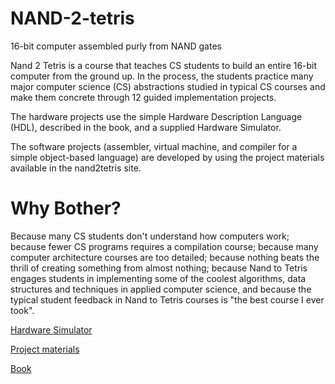 # NAND-2-tetris
16-bit computer assembled purly from NAND gates

Nand 2 Tetris is a course that teaches CS students to build an entire 16-bit computer from the ground up. In the process, the students practice many major computer science (CS) abstractions studied in typical CS courses and make them concrete through 12 guided implementation projects.

The hardware projects use the simple Hardware Description Language (HDL), described in the book, and a supplied Hardware Simulator.

The software projects (assembler, virtual machine, and compiler for a simple object-based language) are developed by using the project materials available in the nand2tetris site.

# Why Bother?
Because many CS students don't understand how computers work; because fewer CS programs requires a compilation course; because many computer architecture courses are too detailed; because nothing beats the thrill of creating something from almost nothing; because Nand to Tetris engages students in implementing some of the coolest algorithms, data structures and techniques in applied computer science, and because the typical student feedback in Nand to Tetris courses is "the best course I ever took".

[Hardware Simulator](https://www.nand2tetris.org/software)

[Project materials](https://www.nand2tetris.org/course)

[Book](https://www.amazon.com/Elements-Computing-Systems-Building-Principles/dp/0262640686/ref=ed_oe_p)

